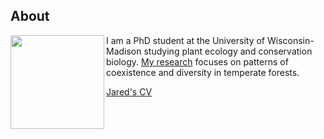 ## About

<img src="https://jaredjbeck.github.io/jared_spp_2014_photo.jpg"  align="left" width="150">

I am a PhD student at the University of Wisconsin-Madison studying plant ecology and conservation biology. [My research](/coexistence.md) focuses on patterns of coexistence and diversity in temperate forests.

[Jared's CV]()

